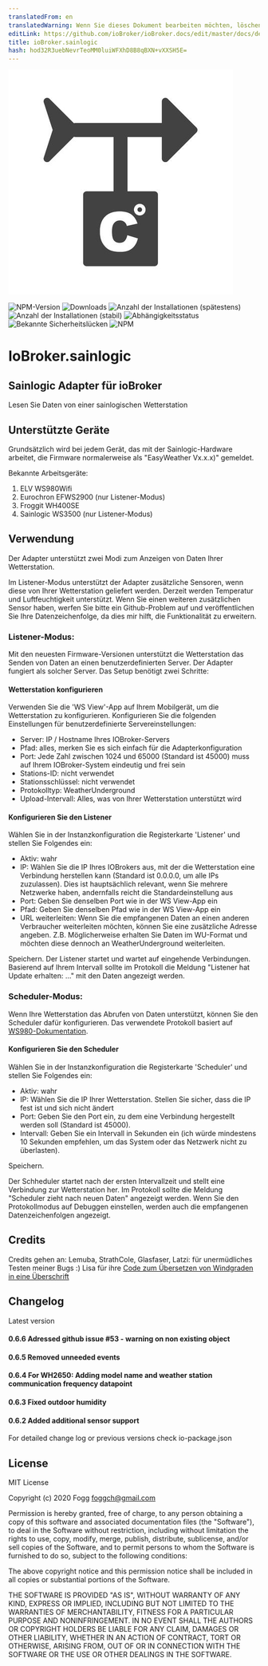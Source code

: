 ```yaml
---
translatedFrom: en
translatedWarning: Wenn Sie dieses Dokument bearbeiten möchten, löschen Sie bitte das Feld "translationsFrom". Andernfalls wird dieses Dokument automatisch erneut übersetzt
editLink: https://github.com/ioBroker/ioBroker.docs/edit/master/docs/de/adapterref/iobroker.sainlogic/README.md
title: ioBroker.sainlogic
hash: hod32R3uebNevrTeoMM0luiWFXhD8B8qBXN+vXXSH5E=
---
```

![Logo](../../../en/adapterref/iobroker.sainlogic/admin/sainlogic.png)

![NPM-Version](http://img.shields.io/npm/v/iobroker.sainlogic.svg)
![Downloads](https://img.shields.io/npm/dm/iobroker.sainlogic.svg)
![Anzahl der Installationen (spätestens)](http://iobroker.live/badges/sainlogic-installed.svg)
![Anzahl der Installationen (stabil)](http://iobroker.live/badges/sainlogic-stable.svg)
![Abhängigkeitsstatus](https://img.shields.io/david/phifogg/iobroker.sainlogic.svg)
![Bekannte Sicherheitslücken](https://snyk.io/test/github/phifogg/ioBroker.sainlogic/badge.svg)
![NPM](https://nodei.co/npm/iobroker.sainlogic.png?downloads=true)

# IoBroker.sainlogic
## Sainlogic Adapter für ioBroker
Lesen Sie Daten von einer sainlogischen Wetterstation

## Unterstützte Geräte
Grundsätzlich wird bei jedem Gerät, das mit der Sainlogic-Hardware arbeitet, die Firmware normalerweise als "EasyWeather Vx.x.x)" gemeldet.

Bekannte Arbeitsgeräte:

1. ELV WS980Wifi
1. Eurochron EFWS2900 (nur Listener-Modus)
1. Froggit WH400SE
1. Sainlogic WS3500 (nur Listener-Modus)

## Verwendung
Der Adapter unterstützt zwei Modi zum Anzeigen von Daten Ihrer Wetterstation.

Im Listener-Modus unterstützt der Adapter zusätzliche Sensoren, wenn diese von Ihrer Wetterstation geliefert werden. Derzeit werden Temperatur und Luftfeuchtigkeit unterstützt. Wenn Sie einen weiteren zusätzlichen Sensor haben, werfen Sie bitte ein Github-Problem auf und veröffentlichen Sie Ihre Datenzeichenfolge, da dies mir hilft, die Funktionalität zu erweitern.

### Listener-Modus:
Mit den neuesten Firmware-Versionen unterstützt die Wetterstation das Senden von Daten an einen benutzerdefinierten Server. Der Adapter fungiert als solcher Server. Das Setup benötigt zwei Schritte:

#### Wetterstation konfigurieren
Verwenden Sie die 'WS View'-App auf Ihrem Mobilgerät, um die Wetterstation zu konfigurieren. Konfigurieren Sie die folgenden Einstellungen für benutzerdefinierte Servereinstellungen:

- Server: IP / Hostname Ihres IOBroker-Servers
- Pfad: alles, merken Sie es sich einfach für die Adapterkonfiguration
- Port: Jede Zahl zwischen 1024 und 65000 (Standard ist 45000) muss auf Ihrem IOBroker-System eindeutig und frei sein
- Stations-ID: nicht verwendet
- Stationsschlüssel: nicht verwendet
- Protokolltyp: WeatherUnderground
- Upload-Intervall: Alles, was von Ihrer Wetterstation unterstützt wird

#### Konfigurieren Sie den Listener
Wählen Sie in der Instanzkonfiguration die Registerkarte 'Listener' und stellen Sie Folgendes ein:

- Aktiv: wahr
- IP: Wählen Sie die IP Ihres IOBrokers aus, mit der die Wetterstation eine Verbindung herstellen kann (Standard ist 0.0.0.0, um alle IPs zuzulassen). Dies ist hauptsächlich relevant, wenn Sie mehrere Netzwerke haben, andernfalls reicht die Standardeinstellung aus
- Port: Geben Sie denselben Port wie in der WS View-App ein
- Pfad: Geben Sie denselben Pfad wie in der WS View-App ein
- URL weiterleiten: Wenn Sie die empfangenen Daten an einen anderen Verbraucher weiterleiten möchten, können Sie eine zusätzliche Adresse angeben. Z.B. Möglicherweise erhalten Sie Daten im WU-Format und möchten diese dennoch an WeatherUnderground weiterleiten.

Speichern.
Der Listener startet und wartet auf eingehende Verbindungen. Basierend auf Ihrem Intervall sollte im Protokoll die Meldung "Listener hat Update erhalten: ..." mit den Daten angezeigt werden.

### Scheduler-Modus:
Wenn Ihre Wetterstation das Abrufen von Daten unterstützt, können Sie den Scheduler dafür konfigurieren. Das verwendete Protokoll basiert auf [WS980-Dokumentation](https://github.com/RrPt/WS980).

#### Konfigurieren Sie den Scheduler
Wählen Sie in der Instanzkonfiguration die Registerkarte 'Scheduler' und stellen Sie Folgendes ein:

- Aktiv: wahr
- IP: Wählen Sie die IP Ihrer Wetterstation. Stellen Sie sicher, dass die IP fest ist und sich nicht ändert
- Port: Geben Sie den Port ein, zu dem eine Verbindung hergestellt werden soll (Standard ist 45000).
- Intervall: Geben Sie ein Intervall in Sekunden ein (ich würde mindestens 10 Sekunden empfehlen, um das System oder das Netzwerk nicht zu überlasten).

Speichern.

Der Schheduler startet nach der ersten Intervallzeit und stellt eine Verbindung zur Wetterstation her. Im Protokoll sollte die Meldung "Scheduler zieht nach neuen Daten" angezeigt werden. Wenn Sie den Protokollmodus auf Debuggen einstellen, werden auch die empfangenen Datenzeichenfolgen angezeigt.

## Credits
Credits gehen an: Lemuba, StrathCole, Glasfaser, Latzi: für unermüdliches Testen meiner Bugs :) Lisa für ihre [Code zum Übersetzen von Windgraden in eine Überschrift](https://www.programmieraufgaben.ch/aufgabe/windrichtung-bestimmen/ibbn2e7d)

## Changelog

Latest version

#### 0.6.6 Adressed github issue #53 - warning on non existing object

#### 0.6.5 Removed unneeded events

#### 0.6.4 For WH2650: Adding model name and weather station communication frequency datapoint

#### 0.6.3 Fixed outdoor humidity

#### 0.6.2 Added additional sensor support


For detailed change log or previous versions check io-package.json

## License
MIT License

Copyright (c) 2020 Fogg <foggch@gmail.com>

Permission is hereby granted, free of charge, to any person obtaining a copy
of this software and associated documentation files (the "Software"), to deal
in the Software without restriction, including without limitation the rights
to use, copy, modify, merge, publish, distribute, sublicense, and/or sell
copies of the Software, and to permit persons to whom the Software is
furnished to do so, subject to the following conditions:

The above copyright notice and this permission notice shall be included in all
copies or substantial portions of the Software.

THE SOFTWARE IS PROVIDED "AS IS", WITHOUT WARRANTY OF ANY KIND, EXPRESS OR
IMPLIED, INCLUDING BUT NOT LIMITED TO THE WARRANTIES OF MERCHANTABILITY,
FITNESS FOR A PARTICULAR PURPOSE AND NONINFRINGEMENT. IN NO EVENT SHALL THE
AUTHORS OR COPYRIGHT HOLDERS BE LIABLE FOR ANY CLAIM, DAMAGES OR OTHER
LIABILITY, WHETHER IN AN ACTION OF CONTRACT, TORT OR OTHERWISE, ARISING FROM,
OUT OF OR IN CONNECTION WITH THE SOFTWARE OR THE USE OR OTHER DEALINGS IN THE
SOFTWARE.
